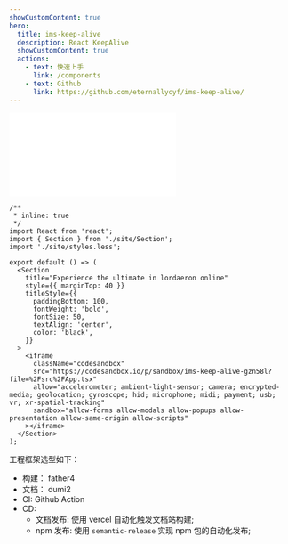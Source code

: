 ```yaml
---
showCustomContent: true
hero:
  title: ims-keep-alive
  description: React KeepAlive
  showCustomContent: true
  actions:
    - text: 快速上手
      link: /components
    - text: Github
      link: https://github.com/eternallycyf/ims-keep-alive/
---
```


<embed src="../README.md"></embed>

```tsx | demo
/**
 * inline: true
 */
import React from 'react';
import { Section } from './site/Section';
import './site/styles.less';

export default () => (
  <Section
    title="Experience the ultimate in lordaeron online"
    style={{ marginTop: 40 }}
    titleStyle={{
      paddingBottom: 100,
      fontWeight: 'bold',
      fontSize: 50,
      textAlign: 'center',
      color: 'black',
    }}
  >
    <iframe
      className="codesandbox"
      src="https://codesandbox.io/p/sandbox/ims-keep-alive-gzn58l?file=%2Fsrc%2FApp.tsx"
      allow="accelerometer; ambient-light-sensor; camera; encrypted-media; geolocation; gyroscope; hid; microphone; midi; payment; usb; vr; xr-spatial-tracking"
      sandbox="allow-forms allow-modals allow-popups allow-presentation allow-same-origin allow-scripts"
    ></iframe>
  </Section>
);
```

工程框架选型如下：

- 构建： father4
- 文档： dumi2
- CI: Github Action
- CD:
  - 文档发布: 使用 vercel 自动化触发文档站构建;
  - npm 发布: 使用 `semantic-release` 实现 npm 包的自动化发布;
